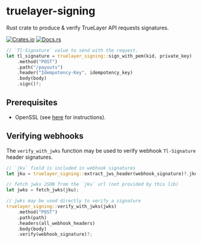 # truelayer-signing
Rust crate to produce & verify TrueLayer API requests signatures.

[![Crates.io](https://img.shields.io/crates/v/truelayer-signing.svg)](https://crates.io/crates/truelayer-signing)
[![Docs.rs](https://docs.rs/truelayer-signing/badge.svg)](https://docs.rs/truelayer-signing)

```rust
// `Tl-Signature` value to send with the request.
let tl_signature = truelayer_signing::sign_with_pem(kid, private_key)
    .method("POST")
    .path("/payouts")
    .header("Idempotency-Key", idempotency_key)
    .body(body)
    .sign()?;
```

## Prerequisites
- OpenSSL (see [here](https://www.openssl.org/) for instructions).

## Verifying webhooks
The `verify_with_jwks` function may be used to verify webhook `Tl-Signature` header signatures.
 
```rust
// `jku` field is included in webhook signatures
let jku = truelayer_signing::extract_jws_header(webhook_signature)?.jku?;

// fetch jwks JSON from the `jku` url (not provided by this lib)
let jwks = fetch_jwks(jku);

// jwks may be used directly to verify a signature
truelayer_signing::verify_with_jwks(jwks)
    .method("POST")
    .path(path)
    .headers(all_webhook_headers)
    .body(body)
    .verify(webhook_signature)?;
```
